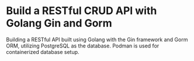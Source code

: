 # Build a RESTful CRUD API with Golang Gin and Gorm

Building a RESTful API built using Golang with the Gin framework and Gorm ORM, utilizing PostgreSQL as the database. Podman is used for containerized database setup.